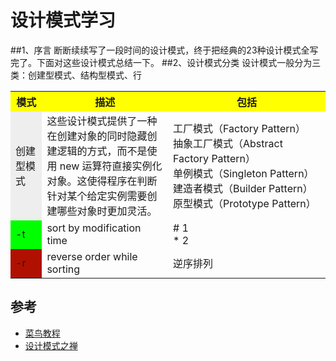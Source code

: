 # 设计模式学习

##1、序言
断断续续写了一段时间的设计模式，终于把经典的23种设计模式全写完了。下面对这些设计模式总结一下。
##2、设计模式分类
设计模式一般分为三类：创建型模式、结构型模式、行

<table>
  <tr>
    <th width=10%, bgcolor=yellow >模式</th>
    <th width=40%, bgcolor=yellow>描述</th>
    <th width="50%", bgcolor=yellow>包括</th>
  </tr>
  <tr>
    <td bgcolor=#eeeeee> 创建型模式 </td>
    <td> 这些设计模式提供了一种在创建对象的同时隐藏创建逻辑的方式，而不是使用 new 运算符直接实例化对象。这使得程序在判断针对某个给定实例需要创建哪些对象时更加灵活。 </td>
    <td> 工厂模式（Factory Pattern）<br>
         抽象工厂模式（Abstract Factory Pattern）<br>
         单例模式（Singleton Pattern）<br>
         建造者模式（Builder Pattern）<br>
         原型模式（Prototype Pattern）<br>  </td>
  </tr>
  <tr>
    <td bgcolor=#00FF00>-t </td>
    <td> sort by modification time </td>
    <td> # 1<br>
         * 2
         </td>
  <tr>
    <td bgcolor=rgb(0,10,0)>-r </td>
    <td> reverse order while sorting </td>
    <td>  逆序排列 </td>
  </tr>
</table>





## 参考
* [菜鸟教程](http://www.runoob.com/design-pattern/design-pattern-tutorial.html "设计模式")
* [设计模式之禅]("设计模式之禅")